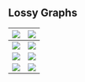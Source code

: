 ## Lossy Graphs ##

| [![](http://tmix-ns2.googlecode.com/svn/wiki/ns2-graphs/lossy/active-conns-small.png)](http://code.google.com/p/tmix-ns2/wiki/LossyActiveConns) | [![](http://tmix-ns2.googlecode.com/svn/wiki/ns2-graphs/lossy/goodput-small.png)](http://code.google.com/p/tmix-ns2/wiki/LossyGoodput) |
|:------------------------------------------------------------------------------------------------------------------------------------------------|:---------------------------------------------------------------------------------------------------------------------------------------|
| [![](http://tmix-ns2.googlecode.com/svn/wiki/ns2-graphs/lossy/parrivals-dst-small.png)](http://code.google.com/p/tmix-ns2/wiki/LossyParrivalsDst) | [![](http://tmix-ns2.googlecode.com/svn/wiki/ns2-graphs/lossy/parrivals-src-small.png)](http://code.google.com/p/tmix-ns2/wiki/LossyParrivalsSrc) |
| [![](http://tmix-ns2.googlecode.com/svn/wiki/ns2-graphs/lossy/rsptm-small.png)](http://code.google.com/p/tmix-ns2/wiki/LossyRsptm)              | [![](http://tmix-ns2.googlecode.com/svn/wiki/ns2-graphs/lossy/rtt-small.png)](http://code.google.com/p/tmix-ns2/wiki/LossyRtt)         |
| [![](http://tmix-ns2.googlecode.com/svn/wiki/ns2-graphs/lossy/tput-dst-small.png)](http://code.google.com/p/tmix-ns2/wiki/LossyTputDst)         | [![](http://tmix-ns2.googlecode.com/svn/wiki/ns2-graphs/lossy/tput-src-small.png)](http://code.google.com/p/tmix-ns2/wiki/LossyTputSrc) |